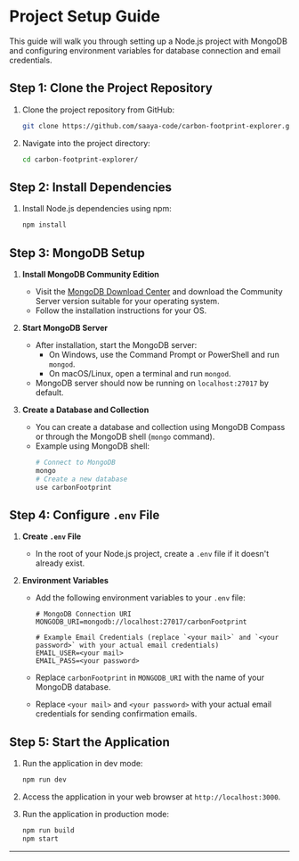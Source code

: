 
# Project Setup Guide

This guide will walk you through setting up a Node.js project with MongoDB and configuring environment variables for database connection and email credentials.

## Step 1: Clone the Project Repository

1. Clone the project repository from GitHub:
   ```bash
   git clone https://github.com/saaya-code/carbon-footprint-explorer.git
   ```

2. Navigate into the project directory:
   ```bash
   cd carbon-footprint-explorer/
   ```

## Step 2: Install Dependencies

1. Install Node.js dependencies using npm:
   ```bash
   npm install
   ```

## Step 3: MongoDB Setup

1. **Install MongoDB Community Edition**

   - Visit the [MongoDB Download Center](https://www.mongodb.com/try/download/community) and download the Community Server version suitable for your operating system.
   - Follow the installation instructions for your OS.

2. **Start MongoDB Server**

   - After installation, start the MongoDB server:
     - On Windows, use the Command Prompt or PowerShell and run `mongod`.
     - On macOS/Linux, open a terminal and run `mongod`.
   - MongoDB server should now be running on `localhost:27017` by default.

3. **Create a Database and Collection**

   - You can create a database and collection using MongoDB Compass or through the MongoDB shell (`mongo` command).
   - Example using MongoDB shell:
     ```bash
     # Connect to MongoDB
     mongo
     # Create a new database
     use carbonFootprint
     ```

## Step 4: Configure `.env` File

1. **Create `.env` File**

   - In the root of your Node.js project, create a `.env` file if it doesn't already exist.

2. **Environment Variables**

   - Add the following environment variables to your `.env` file:
     ```dotenv
     # MongoDB Connection URI
     MONGODB_URI=mongodb://localhost:27017/carbonFootprint
     
     # Example Email Credentials (replace `<your mail>` and `<your password>` with your actual email credentials)
     EMAIL_USER=<your mail>
     EMAIL_PASS=<your password>
     ```

   - Replace `carbonFootprint` in `MONGODB_URI` with the name of your MongoDB database.
   - Replace `<your mail>` and `<your password>` with your actual email credentials for sending confirmation emails.

## Step 5: Start the Application

1. Run the application in dev mode:
   ```bash
   npm run dev
   ```

2. Access the application in your web browser at `http://localhost:3000`.

3. Run the application in production mode:
   ```bash
   npm run build
   npm start
   ```
---



